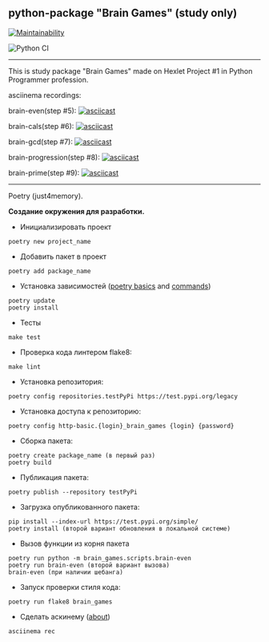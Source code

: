 python-package "Brain Games" (study only)
----

[![Maintainability](https://api.codeclimate.com/v1/badges/cb3c0c8f1e7c1d9ae86b/maintainability)](https://codeclimate.com/github/ivekhov/python-project-lvl1/maintainability)

![Python CI](https://github.com/ivekhov/python-project-lvl1/workflows/Python%20CI/badge.svg)

----
This is study package "Brain Games" made on Hexlet Project #1 in Python Programmer profession.

asciinema recordings:

brain-even(step #5):
[![asciicast](https://asciinema.org/a/hJJg7VLxFLCKi81eTyvjQiwqC.svg)](https://asciinema.org/a/hJJg7VLxFLCKi81eTyvjQiwqC)

brain-cals(step #6):
[![asciicast](https://asciinema.org/a/QVNPLCtuhRSmWtQSsIjiCoGkK.svg)](https://asciinema.org/a/QVNPLCtuhRSmWtQSsIjiCoGkK)

brain-gcd(step #7):
[![asciicast](https://asciinema.org/a/wcqJKfMf2BdL3X78UrLGV5Idj.svg)](https://asciinema.org/a/wcqJKfMf2BdL3X78UrLGV5Idj)

brain-progression(step #8): 
[![asciicast](https://asciinema.org/a/e5OiZpYWLicOOixoRMj5tlmu1.svg)](https://asciinema.org/a/e5OiZpYWLicOOixoRMj5tlmu1)

brain-prime(step #9):
[![asciicast](https://asciinema.org/a/x0OwsKo0KmvP875Fbk03ZHV7x.svg)](https://asciinema.org/a/x0OwsKo0KmvP875Fbk03ZHV7x)

-----
Poetry (just4memory).

**Создание окружения для разработки.**

* Инициализировать проект
```
poetry new project_name
```
* Добавить пакет в проект
```
poetry add package_name
```
* Установка зависимостей ([poetry basics](https://python-poetry.org/docs/basic-usage/) and [commands](https://python-poetry.org/docs/cli/))
```
poetry update
poetry install
```

* Тесты
```
make test
```
* Проверка кода линтером flake8:
```
make lint
```
* Установка репозитория:
```
poetry config repositories.testPyPi https://test.pypi.org/legacy
```
* Установка доступа к репозиторию:
```
poetry config http-basic.{login}_brain_games {login} {password}
```
* Сборка пакета:
```
poetry create package_name (в первый раз)
poetry build
```
* Публикация пакета:
```
poetry publish --repository testPyPi
```
* Загрузка опубликованного пакета: 
```
pip install --index-url https://test.pypi.org/simple/
poetry install (второй вариант обновления в локальной системе)
```
* Вызов функции из корня пакета
```
poetry run python -m brain_games.scripts.brain-even
poetry run brain-even (второй вариант вызова)
brain-even (при наличии шебанга)
```
* Запуск проверки стиля кода: 
```
poetry run flake8 brain_games
```
* Cделать аскинему ([about](https://asciinema.org/docs/how-it-works))
```
asciinema rec
```
